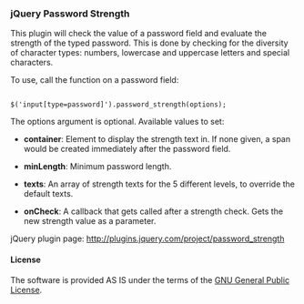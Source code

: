 ### jQuery Password Strength

This plugin will check the value of a password field and evaluate the strength of the typed password. This is done by checking for the diversity of character types: numbers, lowercase and uppercase letters and special characters.

To use, call the function on a password field:

<code>
$('input[type=password]').password_strength(options);
</code>

The options argument is optional. Available values to set:

* __container__: Element to display the strength text in. If none given, a span would be created immediately after the password field.

* __minLength__: Minimum password length.

* __texts__: An array of strength texts for the 5 different levels, to override the default texts.

* __onCheck__: A callback that gets called after a strength check. Gets the new strength value as a parameter.

jQuery plugin page: http://plugins.jquery.com/project/password_strength

#### License

The software is provided AS IS under the terms of the [GNU General Public License](http://www.gnu.org/licenses/gpl-3.0.txt).
